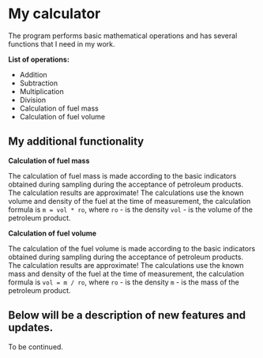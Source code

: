 # My calculator #

The program performs basic mathematical operations and has several functions that I need in my work.

  **List of operations:**
- Addition
- Subtraction
- Multiplication
- Division
- Calculation of fuel mass
- Calculation of fuel volume

## My additional functionality ##

**Calculation of fuel mass**

The calculation of fuel mass is made according to the basic indicators obtained during sampling during the acceptance of petroleum products. The calculation results are approximate!
The calculations use the known volume and density of the fuel at the time of measurement, the calculation formula is `m = vol * ro`, where `ro` - is the density `vol` - is the volume of the petroleum product.

**Calculation of fuel volume**

The calculation of the fuel volume is made according to the basic indicators obtained during sampling during the acceptance of petroleum products. The calculation results are approximate!
The calculations use the known mass and density of the fuel at the time of measurement, the calculation formula is `vol = m / ro`, where `ro` - is the density `m` - is the mass of the petroleum product.

## Below will be a description of new features and updates. ##

To be continued.